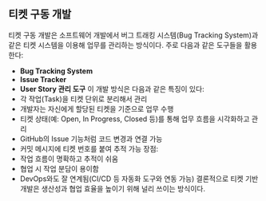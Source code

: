 ## 티켓 구동 개발
티켓 구동 개발은 소프트웨어 개발에서 버그 트래킹 시스템(Bug Tracking System)과 같은 티켓 시스템을 이용해 업무를 관리하는 방식이다.
주로 다음과 같은 도구들을 활용한다:
- **Bug Tracking System**
- **Issue Tracker**
- **User Story 관리 도구**
이 개발 방식은 다음과 같은 특징이 있다:
- 각 작업(Task)을 티켓 단위로 분리해서 관리
- 개발자는 자신에게 할당된 티켓을 기준으로 업무 수행
- 티켓 상태(예: Open, In Progress, Closed 등)를 통해 업무 흐름을 시각화하고 관리
- GitHub의 Issue 기능처럼 코드 변경과 연결 가능
- 커밋 메시지에 티켓 번호를 붙여 추적 가능
장점:
- 작업 흐름이 명확하고 추적이 쉬움
- 협업 시 작업 분담이 용이함
- DevOps와도 잘 연계됨(CI/CD 등 자동화 도구와 연동 가능)
결론적으로 티켓 기반 개발은 생산성과 협업 효율을 높이기 위해 널리 쓰이는 방식이다.
